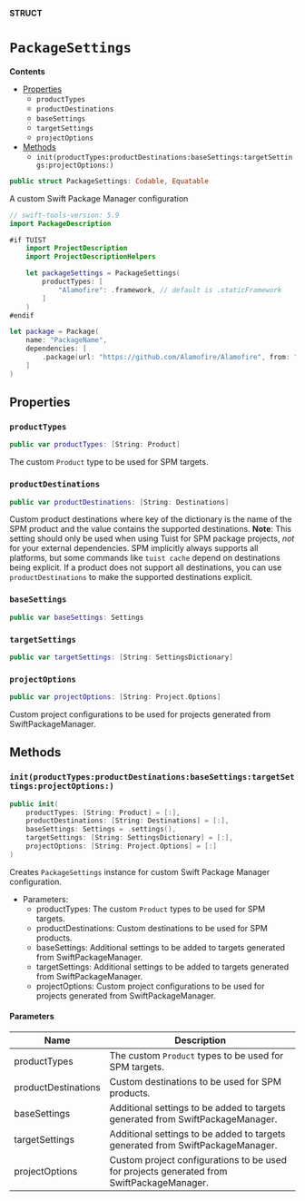 **STRUCT**

# `PackageSettings`

**Contents**

- [Properties](#properties)
  - `productTypes`
  - `productDestinations`
  - `baseSettings`
  - `targetSettings`
  - `projectOptions`
- [Methods](#methods)
  - `init(productTypes:productDestinations:baseSettings:targetSettings:projectOptions:)`

```swift
public struct PackageSettings: Codable, Equatable
```

A custom Swift Package Manager configuration

```swift
// swift-tools-version: 5.9
import PackageDescription

#if TUIST
    import ProjectDescription
    import ProjectDescriptionHelpers

    let packageSettings = PackageSettings(
        productTypes: [
            "Alamofire": .framework, // default is .staticFramework
        ]
    )
#endif

let package = Package(
    name: "PackageName",
    dependencies: [
        .package(url: "https://github.com/Alamofire/Alamofire", from: "5.0.0"),
    ]
)
```

## Properties
### `productTypes`

```swift
public var productTypes: [String: Product]
```

The custom `Product` type to be used for SPM targets.

### `productDestinations`

```swift
public var productDestinations: [String: Destinations]
```

Custom product destinations where key of the dictionary is the name of the SPM product and the value contains the
supported destinations.
**Note**: This setting should only be used when using Tuist for SPM package projects, _not_ for your external
dependencies.
SPM implicitly always supports all platforms, but some commands like `tuist cache` depend on destinations being explicit.
If a product does not support all destinations, you can use `productDestinations` to make the supported destinations
explicit.

### `baseSettings`

```swift
public var baseSettings: Settings
```

### `targetSettings`

```swift
public var targetSettings: [String: SettingsDictionary]
```

### `projectOptions`

```swift
public var projectOptions: [String: Project.Options]
```

Custom project configurations to be used for projects generated from SwiftPackageManager.

## Methods
### `init(productTypes:productDestinations:baseSettings:targetSettings:projectOptions:)`

```swift
public init(
    productTypes: [String: Product] = [:],
    productDestinations: [String: Destinations] = [:],
    baseSettings: Settings = .settings(),
    targetSettings: [String: SettingsDictionary] = [:],
    projectOptions: [String: Project.Options] = [:]
)
```

Creates `PackageSettings` instance for custom Swift Package Manager configuration.
- Parameters:
    - productTypes: The custom `Product` types to be used for SPM targets.
    - productDestinations: Custom destinations to be used for SPM products.
    - baseSettings: Additional settings to be added to targets generated from SwiftPackageManager.
    - targetSettings: Additional settings to be added to targets generated from SwiftPackageManager.
    - projectOptions: Custom project configurations to be used for projects generated from SwiftPackageManager.

#### Parameters

| Name | Description |
| ---- | ----------- |
| productTypes | The custom `Product` types to be used for SPM targets. |
| productDestinations | Custom destinations to be used for SPM products. |
| baseSettings | Additional settings to be added to targets generated from SwiftPackageManager. |
| targetSettings | Additional settings to be added to targets generated from SwiftPackageManager. |
| projectOptions | Custom project configurations to be used for projects generated from SwiftPackageManager. |